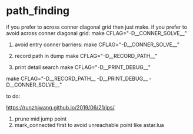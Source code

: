 # path_finding

if you prefer to across conner diagonal grid then just make.
if you prefer to avoid across conner diagonal grid:
make CFLAG="-D__CONNER_SOLVE__"

1. avoid entry conner barriers:
make CFLAG="-D__CONNER_SOLVE__"

2. record path in dump
make CFLAG="-D__RECORD_PATH__"

3. print detail search
make CFLAG="-D__PRINT_DEBUG__"

make CFLAG="-D__RECORD_PATH__ -D__PRINT_DEBUG__ -D__CONNER_SOLVE__"

to do:

https://runzhiwang.github.io/2019/06/21/jps/

1. prune mid jump point
2. mark_connected first to avoid unreachable point like astar.lua
